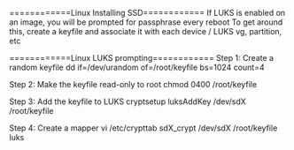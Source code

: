 ============Linux Installing SSD============
If LUKS is enabled on an image, you will be prompted for passphrase every reboot
To get around this, create a keyfile and associate it with each device / LUKS vg, partition, etc
 
============Linux LUKS prompting============
Step 1: Create a random keyfile
dd if=/dev/urandom of=/root/keyfile bs=1024 count=4

Step 2: Make the keyfile read-only to root
chmod 0400 /root/keyfile

Step 3: Add the keyfile to LUKS
cryptsetup luksAddKey /dev/sdX /root/keyfile

Step 4: Create a mapper
vi /etc/crypttab
sdX_crypt      /dev/sdX  /root/keyfile  luks